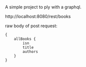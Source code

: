 A simple project to ply with a graphql.


http://localhost:8080/rest/books

raw body of post request:
```
{
	allBooks {
		isn
		title
		authors
	}
}
```

